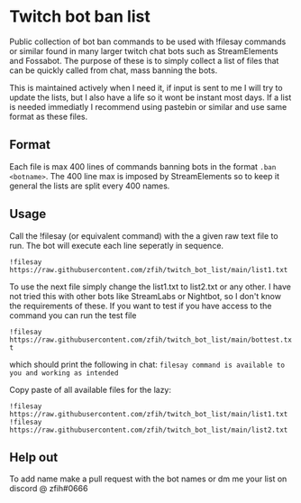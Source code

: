 # Twitch bot ban list
Public collection of bot ban commands to be used with !filesay commands or similar found in many larger twitch chat bots such as StreamElements and Fossabot. The purpose of these is to simply collect a list of files that can be quickly called from chat, mass banning the bots.

This is maintained actively when I need it, if input is sent to me I will try to update the lists, but I also have a life so it wont be instant most days.
If a list is needed immediatly I recommend using pastebin or similar and use same format as these files.

## Format
Each file is max 400 lines of commands banning bots in the format `.ban <botname>`.
The 400 line max is imposed by StreamElements so to keep it general the lists are split every 400 names.

## Usage
Call the !filesay (or equivalent command) with the a given raw text file to run. The bot will execute each line seperatly in sequence.

```!filesay  https://raw.githubusercontent.com/zfih/twitch_bot_list/main/list1.txt```

To use the next file simply change the list1.txt to list2.txt or any other.
I have not tried this with other bots like StreamLabs or Nightbot, so I don't know the requirements of these.
If you want to test if you have access to the command you can run the test file 

`!filesay https://raw.githubusercontent.com/zfih/twitch_bot_list/main/bottest.txt`

which should print the following in chat: `filesay command is available to you and working as intended`

Copy paste of all available files for the lazy:
```
!filesay https://raw.githubusercontent.com/zfih/twitch_bot_list/main/list1.txt
!filesay https://raw.githubusercontent.com/zfih/twitch_bot_list/main/list2.txt
```

## Help out
To add name make a pull request with the bot names or dm me your list on discord @ zfih#0666
